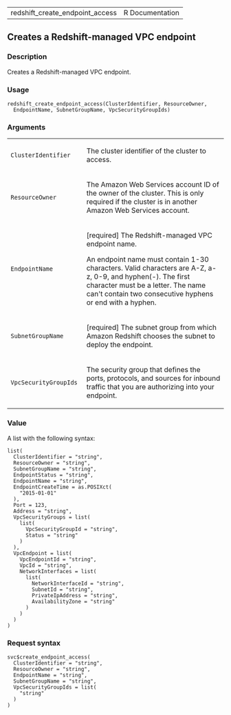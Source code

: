 <table style="width: 100%;">
<tbody>
<tr class="odd">
<td>redshift_create_endpoint_access</td>
<td style="text-align: right;">R Documentation</td>
</tr>
</tbody>
</table>

## Creates a Redshift-managed VPC endpoint

### Description

Creates a Redshift-managed VPC endpoint.

### Usage

    redshift_create_endpoint_access(ClusterIdentifier, ResourceOwner,
      EndpointName, SubnetGroupName, VpcSecurityGroupIds)

### Arguments

<table>
<colgroup>
<col style="width: 35%" />
<col style="width: 65%" />
</colgroup>
<tbody>
<tr class="odd">
<td><code
id="redshift_create_endpoint_access_:_ClusterIdentifier">ClusterIdentifier</code></td>
<td><p>The cluster identifier of the cluster to access.</p></td>
</tr>
<tr class="even">
<td><code
id="redshift_create_endpoint_access_:_ResourceOwner">ResourceOwner</code></td>
<td><p>The Amazon Web Services account ID of the owner of the cluster.
This is only required if the cluster is in another Amazon Web Services
account.</p></td>
</tr>
<tr class="odd">
<td><code
id="redshift_create_endpoint_access_:_EndpointName">EndpointName</code></td>
<td><p>[required] The Redshift-managed VPC endpoint name.</p>
<p>An endpoint name must contain 1-30 characters. Valid characters are
A-Z, a-z, 0-9, and hyphen(-). The first character must be a letter. The
name can't contain two consecutive hyphens or end with a
hyphen.</p></td>
</tr>
<tr class="even">
<td><code
id="redshift_create_endpoint_access_:_SubnetGroupName">SubnetGroupName</code></td>
<td><p>[required] The subnet group from which Amazon Redshift chooses
the subnet to deploy the endpoint.</p></td>
</tr>
<tr class="odd">
<td><code
id="redshift_create_endpoint_access_:_VpcSecurityGroupIds">VpcSecurityGroupIds</code></td>
<td><p>The security group that defines the ports, protocols, and sources
for inbound traffic that you are authorizing into your
endpoint.</p></td>
</tr>
</tbody>
</table>

### Value

A list with the following syntax:

    list(
      ClusterIdentifier = "string",
      ResourceOwner = "string",
      SubnetGroupName = "string",
      EndpointStatus = "string",
      EndpointName = "string",
      EndpointCreateTime = as.POSIXct(
        "2015-01-01"
      ),
      Port = 123,
      Address = "string",
      VpcSecurityGroups = list(
        list(
          VpcSecurityGroupId = "string",
          Status = "string"
        )
      ),
      VpcEndpoint = list(
        VpcEndpointId = "string",
        VpcId = "string",
        NetworkInterfaces = list(
          list(
            NetworkInterfaceId = "string",
            SubnetId = "string",
            PrivateIpAddress = "string",
            AvailabilityZone = "string"
          )
        )
      )
    )

### Request syntax

    svc$create_endpoint_access(
      ClusterIdentifier = "string",
      ResourceOwner = "string",
      EndpointName = "string",
      SubnetGroupName = "string",
      VpcSecurityGroupIds = list(
        "string"
      )
    )

